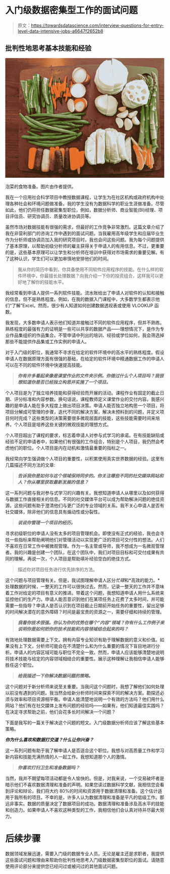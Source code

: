 # 入门级数据密集型工作的面试问题

> 原文：<https://towardsdatascience.com/interview-questions-for-entry-level-data-intensive-jobs-a6647f2652b8>

## 批判性地思考基本技能和经验

![](img/01eec318ed2ab4ef34632a89f65fd4ef.png)

泡菜的食物准备。图片由作者提供。

我在一个应用社会科学项目中教授数据课程，让学生为在社区机构或政府机构中处理各种社会和环境问题做准备。我的学生没有为数据科学的职业生涯做准备。尽管如此，他们仍将担任数据密集型职位，例如，数据分析师、商业智能(BI)经理、项目评估员、研究协调员、质量改进协调员等。

虽然市场对数据技能有很强的需求，但最好的工作竞争非常激烈。这篇文章介绍了我在非营利部门的咨询工作中遇到的面试问题。当我雇用高年级学生和应届毕业生作为分析师或协调员加入我的研究项目时，我也会问这些问题。我为每个问题提供了基本原理，以帮助初级分析师的雇主获得关于申请人的有用信息。不过，更重要的是，这些基本原理可以让学生和分析师在培训中获得对市场需求的重要见解。有了这种认识，学生们可以更加审慎地安排他们的时间。

> 我从你的简历中看到，你具备使用不同软件应用程序的技能。在什么样的软件环境中，你最擅长处理数据？向我介绍一下你的投资组合，这样我可以更好地了解你的技能水平。

我经常看到申请人提供一系列软件技能。流水账给出了申请人对软件的认知和接触的信息，但不是熟练程度。例如，在我的数据入门课程中，大多数学生都表示他们“了解”Excel。然而，很少有人知道如何创建数据透视表或使用 VLOOKUP 函数。

我发现，大多数申请人表示他们知道并接触过不同的软件应用程序，但并不熟练。熟练程度的最强有力的证明是一些可以共享的数据产品——理想情况下，是作为专业作品集组织的作品集合。不管申请中列出的培训、经验或学位如何，我会筛选掉那些不能提供作品集或工作实例的申请人。

对于入门级的职位，我通常不寻求在给定的软件环境中的高水平的熟练程度。假设申请人在数据原理方面有很强的基础，在给定的软件环境中精通数据工作的申请人可以在不同的软件环境中快速提高技能。

> ***你有许多看起来像是课堂作业的文件夹示例。你做过什么个人项目吗？我很想知道你是否已经独立构思并实施了一个项目。***

个人项目是为了独立培养技能和获得经验而开展的活动。课程作业有固定的截止日期、评分标准和内容参数。换句话说，课程教师定义课堂作业的交付内容。我感兴趣的是申请人能在多大程度上做出项目决策。申请人能否独立地构思一个项目，将项目分解成可管理的步骤，迭代不同的解决方案，解决未预料到的问题，并定义项目何时完成？这些类型的决策需要很多微观层面的技能，这些技能需要时间来培养。个人项目是培养这些关键的微观技能的理想方式。

个人项目超出了课程的要求，标志着申请人对参与式学习的承诺。在有技能缺陷或经验不足的申请者中，如果他们有很强的工作组合，特别是个人项目，我仍然会考虑他们的职位。个人项目是内在动机和激情最重要的指标之一。

我经常向学生强调做个人项目的重要性，以积累使用真实世界数据的经验。这里有几篇描述不同方法的文章:

[](/the-ideal-data-source-and-activities-for-developing-data-skills-yourself-347e58a1567e)  [](/portfolio-products-to-showcase-your-data-skills-b573e538e094)  

> ***告诉我你是如何与这个领域保持同步的。你关注哪些不同的社交媒体网站和人？你从哪里获取最新发展的信息？***

这一系列问题与我对参与式学习的兴趣有关。我想知道申请人从哪里以及如何获得与数据工作直接相关的信息。不同的社交媒体平台可以成为帮助解决问题的绝佳资源。这些问题有助于澄清他们与更广泛的专业领域的关系。我不关心申请人是否有社交媒体，除非他们的信息具有煽动性或分裂性。

> ***说说你管理一个项目的经历。***

寻求初级职位的申请人没有太多的项目管理机会。即使没有正式的经验，我也会寻找一些指标来帮助阐明他们对管理活动以实现更广泛的项目可交付性的想法。人们不喜欢在日常工作中被微观管理。作为一名主管或导师，我不想成为一名微观管理者。我的兴趣是创建一个团队，在这个团队中，我们对项目目标和可交付成果有共同的理解。再说一次，个人项目是帮助填补经验空白的绝佳方式。

> 描述你对项目任务进行优先排序的方法。

这个问题与项目管理有关。但是，我试图理解申请人区分*忙碌*和*高效的能力。*处理数据的时候，一整天的工作可以很快过去。然而，记录一整天的工作并不意味着工作对给定的项目有意义的推进。带着这个问题，我想知道申请人用什么系统来监控他们的生产力。申请人能否意识到他们在某项任务上花费了太多时间，并可能需要一些指导？申请人是否认识到在项目截止日期前开始任务的重要性，留出足够的时间解决潜在的意外障碍？时间是最宝贵的资源之一，需要仔细和持续的管理。

> ***我看你技术很强。你认为你的优势在哪个“内容”领域？你有什么工作例子来说明你是如何把你的技术技能和内容领域结合起来的吗？***

有效地处理数据需要上下文。拥有内容专业知识有助于理解数据的意义和价值。如果没有上下文，分析师可能会在不清楚什么和为什么重要的情况下盲目地进行分析。申请人的内容区域可能与职位不完全一致。然而，申请人应该能够清楚地说明将技术技能与给定的内容领域相结合的重要性。展示这种理解让我相信申请人能够胜任这个职位。

> ***给我描述一下你解决数据问题的策略。***

这个问题对于新分析师来说至关重要。当我问这个问题时，我想了解他们如何处理以前没有遇到的问题。我当然会给新分析师时间来探索不同的解决方案。勘探还必须与效率和项目资源相平衡。申请人能清楚地说明一个有效的方法吗？他们用什么网站？他们有在社交媒体上发布问题的经验吗——如果有，他们知道最佳实践吗？在决定寻求帮助之前，他们会花多长时间解决一个问题？

下面是我写的一篇关于解决这个问题的短文。入门级数据分析师应该了解这些基本策略。

[](/solving-data-problems-22ab8ac792bd)  

***你为什么喜欢和数据打交道？什么让你兴奋？***

这一系列问题有助于我了解申请人是否适合这个职位。我想与对高质量工作和学习新内容和技能充满热情的人一起工作。我想知道那个人的激情。

> ***你喜欢打扫卫生和准备数据吗？***

当然，我并不期望每项活动都是令人愉快的。但是，对我来说，一个交易破坏者是暗示他们不喜欢数据清理和准备的声明。如果您读过数据科学文献，我相信您会看到评论和辩论，我们将大约 80%的时间和资源用于数据清理和准备。这个估计适用于我所有的项目。不幸的是，许多人认为数据清理和准备是平凡的低级工作。那远非事实。数据的质量决定了数据项目的成功。数据清理和准备涉及高水平的技能和创造力。如果申请人不喜欢这种类型的工作，我相信他们会认真对待并尽最大努力。

# 后续步骤

数据领域发展迅速，需要入门级的数据专业人员。无论是雇主还是求职者，我提供这些面试问题和理由来帮助你批判性地思考入门级数据密集型职位的面试。请随意使用评论部分来提供您已经问过或被问过的其他面试问题。